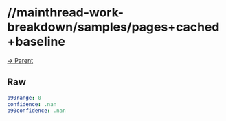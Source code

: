 
# //mainthread-work-breakdown/samples/pages+cached+baseline

[→ Parent](../..)


## Raw


```yaml
p90range: 0
confidence: .nan
p90confidence: .nan

```

